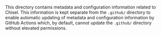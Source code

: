 This directory contains metadata and configuration information related to
Chisel.  This information is kept separate from the `.github/` directory to
enable automatic updating of metadata and configuration information by GitHub
Actions which, by default, cannot update the `.github/` directory without
elevated permissions.
